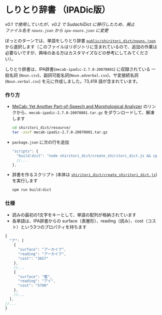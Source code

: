# しりとり辞書 （IPADic版）
*v0.1 で使用していたが、v0.2 で SudachiDict に移行したため、廃止*  
*ファイル名を `nouns.json` から `ipa-nouns.json` に変更*

ぼっとのターンでは、単語をしりとり辞書 [`public/shiritori_dict/nouns.json`](../public/shiritori_dict/ipa-nouns.json) から選択します（このファイルはリポジトリに含まれているので、追加の作業は必要ないですが、興味のある方はカスタマイズなどの参考にしてみてください）。

しりとり辞書は、IPA辞書(`mecab-ipadic-2.7.0-20070801`) に収録されている 一般名詞 (`Noun.csv`)、副詞可能名詞(`Noun.adverbal.csv`)、サ変接続名詞(`Noun.verbal.csv`) を元に作成しました。73,418 語が含まれています。

### 作り方
- [MeCab: Yet Another Part-of-Speech and Morphological Analyzer](https://taku910.github.io/mecab/#download) のリンクから、`mecab-ipadic-2.7.0-20070801.tar.gz` をダウンロードして、解凍します
    ```sh
    cd shiritori_dict/resource/
    tar -zxvf mecab-ipadic-2.7.0-20070801.tar.gz
    ```
- `package.json` に次の行を追加
  ```js
  "scripts": {
    "build:dict": "node shiritori_dict/create_shiritori_dict.js && cp shiritori_dict/from_ipadic/nouns.json public/shiritori_dict/ipa-nouns.json",
    //...
  },
  ```
- 辞書を作るスクリプト (本体は [`shiritori_dict/create_shiritori_dict.js`](../shiritori_dict/create_shiritori_dict.js)) を実行します
    ```sh
    npm run build:dict
    ```

### 仕様
- 読みの最初の1文字をキーとして、単語の配列が格納されています
- 各単語は、IPA辞書からの surface（表層形）、reading（読み）、cost（コスト）という3つのプロパティを持ちます
```js
{
  "ア": [
    {
      "surface": "アーカイブ",
      "reading": "アーカイブ",
      "cost": "3657"
    },
    //...
    {
      "surface": "藍",
      "reading": "アイ",
      "cost": "5700"
    },
    //...
  ],
//...
}
```
